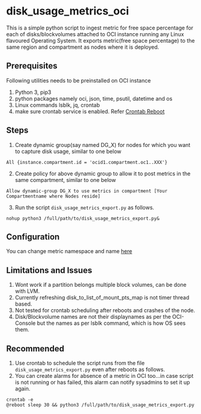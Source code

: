 


# disk_usage_metrics_oci
This is a simple python script to ingest metric for free space percentage for each of disks/blockvolumes attached to OCI instance running any Linux flavoured Operating System. It exports metric(free space percentage) to the same region and compartment as nodes where it is deployed.

## Prerequisites
Following utilities needs to be preinstalled on OCI instance
 1. Python 3, pip3
 2. python packages namely oci, json, time, psutil, datetime and os
 3. Linux commands lsblk, jq, crontab 
 4. make sure crontab service is enabled. Refer [Crontab Reboot](https://phoenixnap.com/kb/crontab-reboot)
 
## Steps
 1. Create dynamic group(say named DG_X) for nodes for which you want to capture disk usage, similar to one below
 
```
All {instance.compartment.id = 'ocid1.compartment.oc1..XXX'}
```

 2.  Create policy for above dynamic group to allow it to post metrics in the same compartment, similar to one below
```
Allow dynamic-group DG_X to use metrics in compartment [Your Compartmentname where Nodes reside]
```
3. Run the script  `disk_usage_metrics_export.py`  as follows.
```
nohup python3 /full/path/to/disk_usage_metrics_export.py&
```

## Configuration
You can change metric namespace and name [here](https://github.com/mayur-oci/disk_usage_metrics_oci/blob/main/disk_usage_metrics_export.py#L96)

## Limitations and Issues

 1. Wont work if a partition belongs multiple block volumes, can be done with LVM.
 2. Currently refreshing disk_to_list_of_mount_pts_map is not timer thread based.
 3. Not tested for crontab scheduling after reboots and crashes of the node.
 4. Disk/Blockvolume names are not their displaynames as per the OCI-Console but the names as per lsblk command, which is how OS sees them.

 ## Recommended
 1. Use crontab to schedule the script runs from the file `disk_usage_metrics_export.py` even after reboots as follows.
 2. You can create alarms for absence of a metric in OCI too...in case script is not running or has failed, this alarm can notify sysadmins to set it up again.

```
crontab -e
@reboot sleep 30 && python3 /full/path/to/disk_usage_metrics_export.py
```
 
 
